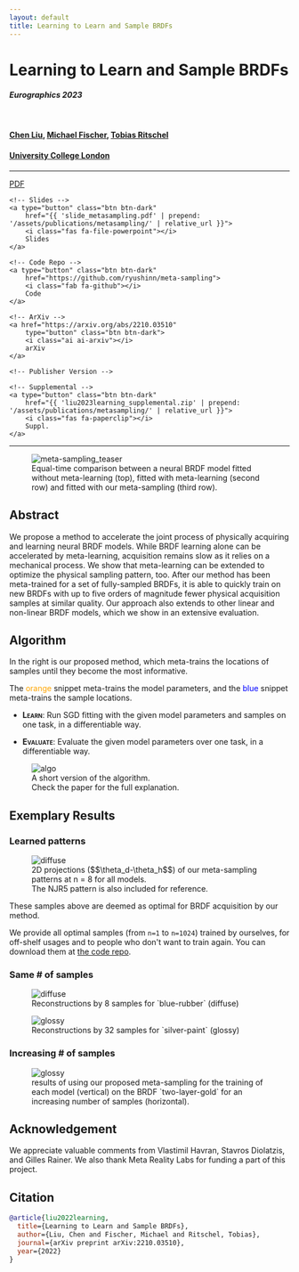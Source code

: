 ```yaml
---
layout: default
title: Learning to Learn and Sample BRDFs
---
```


<!-- Title -->
<!-- Venue -->
<!-- Authors -->
<!-- Institutions -->

<div class="publication-banner">
<h1><b>Learning to Learn and Sample BRDFs</b></h1>
<h4><em>Eurographics 2023</em></h4>
<br>
<h4>
<a href="https://ryushinn.github.io/">Chen Liu</a>, <a href="https://mfischer-ucl.github.io/">Michael Fischer</a>, <a href="https://www.homepages.ucl.ac.uk/~ucactri/">Tobias Ritschel</a>
</h4>
<h4>
<a href="https://www.ucl.ac.uk/">University College London</a>
</h4>
</div>

<!-- Resources -->

---

<div class="publication-resources">
<p>
    <!-- PDF -->
    <a type="button" class="btn btn-dark"
        href="https://arxiv.org/pdf/2210.03510.pdf">
        <i class="fas fa-file-pdf"></i>
        PDF
    </a>
    <!-- Video -->

    <!-- Slides -->
    <a type="button" class="btn btn-dark"
        href="{{ 'slide_metasampling.pdf' | prepend: '/assets/publications/metasampling/' | relative_url }}">
        <i class="fas fa-file-powerpoint"></i>
        Slides
    </a>

    <!-- Code Repo -->
    <a type="button" class="btn btn-dark"
        href="https://github.com/ryushinn/meta-sampling">
        <i class="fab fa-github"></i>
        Code
    </a>

    <!-- ArXiv -->
    <a href="https://arxiv.org/abs/2210.03510"
        type="button" class="btn btn-dark">
        <i class="ai ai-arxiv"></i>
        arXiv
    </a>

    <!-- Publisher Version -->

    <!-- Supplemental -->
    <a type="button" class="btn btn-dark"
        href="{{ 'liu2023learning_supplemental.zip' | prepend: '/assets/publications/metasampling/' | relative_url }}">
        <i class="fas fa-paperclip"></i>
        Suppl.
    </a>
</p>
</div>

---
<!-- Others -->

<!-- Teaser -->
<div class="row">
    <div class="col-12 text-center">
        <figure class="figure">
        <img
            src="{{ 'Teaser.png' | prepend: '/assets/publications/metasampling/' | relative_url }}"
            class="figure-img img-fluid shadow-3 mb-3"
            alt="meta-sampling_teaser"
        />
        <figcaption class="figure-caption">Equal-time comparison between a neural BRDF model fitted without meta-learning (top), fitted with meta-learning (second row) and fitted with our meta-sampling (third row).</figcaption>
        </figure>
    </div>
</div>

## Abstract

We propose a method to accelerate the joint process of physically acquiring and learning neural BRDF models.
While BRDF learning alone can be accelerated by meta-learning, acquisition remains slow as it relies on a mechanical process.
We show that meta-learning can be extended to optimize the physical sampling pattern, too.
After our method has been meta-trained for a set of fully-sampled BRDFs, it is able to quickly train on new BRDFs with up to five orders of magnitude fewer physical acquisition samples at similar quality.
Our approach also extends to other linear and non-linear BRDF models, which we show in an extensive evaluation.

## Algorithm

<div class="row">

<div markdown="1" class="col-md-5 col-12">

In the right is our proposed method, which meta-trains the locations of samples until they become the most informative.

The <span style="color:orange;">orange</span> snippet meta-trains the model parameters, and the <span style="color:blue;">blue</span> snippet meta-trains the sample locations.

- <span style="font-variant: small-caps;">**Learn**</span>:
Run SGD fitting with the given model parameters and samples on one task, in a differentiable way.

- <span style="font-variant: small-caps;">**Evaluate**</span>:
Evaluate the given model parameters over one task, in a differentiable way.

</div>

<div class="col-md-7 col-12 text-center">
    <figure class="figure">
    <img
        src="{{ 'algorithm.png' | prepend: '/assets/publications/metasampling/' | relative_url }}"
        class="figure-img img-fluid mb-3"
        alt="algo"
    />
    <figcaption class="figure-caption">A short version of the algorithm. <br>
    Check the paper for the full explanation.
    </figcaption>
    </figure>
</div>

</div>

## Exemplary Results

### Learned patterns

<div class="row">
<div class="col-12 text-center">
    <figure class="figure">
    <img
        src="{{ 'Pattern.png' | prepend: '/assets/publications/metasampling/' | relative_url }}"
        class="figure-img img-fluid mb-3"
        alt="diffuse"
    />
    <figcaption class="figure-caption">2D projections <span markdown="1">($$\theta_d-\theta_h$$)</span> of our meta-sampling patterns at n = 8 for all models. <br> The NJR5 pattern is also included for reference.
    </figcaption>
    </figure>
</div>
</div>

These samples above are deemed as optimal for BRDF acquisition by our method.

We provide all optimal samples (from `n=1` to `n=1024`) trained by ourselves, for off-shelf usages and to people who don't want to train again. You can download them at [the code repo](https://github.com/ryushinn/meta-sampling#data).

### Same # of samples

<div class="row justify-content-center">

<div class="col-md-6 col-8 text-center">
    <figure class="figure">
    <img
        src="{{ 'MethodsModels_8samples_diff.png' | prepend: '/assets/publications/metasampling/' | relative_url }}"
        class="figure-img img-fluid mb-3"
        alt="diffuse"
    />
    <figcaption class="figure-caption">Reconstructions by 8 samples for <span markdown="1">`blue-rubber`</span> (diffuse)
    </figcaption>
    </figure>
</div>

<div class="col-md-6 col-8 text-center">
    <figure class="figure">
    <img
        src="{{ 'MethodsModels_8samples_glos.png' | prepend: '/assets/publications/metasampling/' | relative_url }}"
        class="figure-img img-fluid mb-3"
        alt="glossy"
    />
    <figcaption class="figure-caption">Reconstructions by 32 samples for <span markdown="1">`silver-paint`</span> (glossy)
    </figcaption>
    </figure>
</div>

</div>

### Increasing # of samples

<div class="col-12 text-center">
    <figure class="figure">
    <img
        src="{{ 'IncreasingSamples.png' | prepend: '/assets/publications/metasampling/' | relative_url }}"
        class="figure-img img-fluid mb-3"
        alt="glossy"
    />
    <figcaption class="figure-caption">results of using our proposed meta-sampling for the training of each model (vertical) on the BRDF <span markdown="1">`two-layer-gold`</span> for an increasing number of samples (horizontal).
    </figcaption>
    </figure>
</div>

## Acknowledgement

We appreciate valuable comments from Vlastimil Havran, Stavros Diolatzis, and Gilles Rainer. We also thank Meta Reality Labs for funding a part of this project.

## Citation

```bibtex
@article{liu2022learning,
  title={Learning to Learn and Sample BRDFs},
  author={Liu, Chen and Fischer, Michael and Ritschel, Tobias},
  journal={arXiv preprint arXiv:2210.03510},
  year={2022}
}
```

